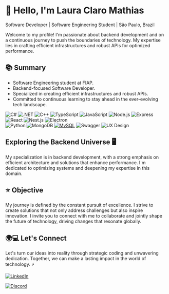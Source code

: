 
# 👋 Hello, I'm Laura Claro Mathias

 Software Developer | Software Engineering Student | São Paulo, Brazil

Welcome to my profile! I'm passionate about backend development and on a continuous journey to push the boundaries of technology. My expertise lies in crafting efficient infrastructures and robust APIs for optimized performance.

## 📚 Summary

- Software Engineering student at FIAP.
- Backend-focused Software Developer.
- Specialized in creating efficient infrastructures and robust APIs.
- Committed to continuous learning to stay ahead in the ever-evolving tech landscape.

![C#](https://img.shields.io/badge/-C%23-%23239120?style=for-the-badge&logo=c-sharp&logoColor=white) 
![.NET](https://img.shields.io/badge/-.NET-%235C2D91?style=for-the-badge&logo=.net&logoColor=white) 
![C++](https://img.shields.io/badge/-C%2B%2B-%2300599C?style=for-the-badge&logo=c%2B%2B&logoColor=white) 
![TypeScript](https://img.shields.io/badge/-TypeScript-%23007ACC?style=for-the-badge&logo=typescript&logoColor=white) 
![JavaScript](https://img.shields.io/badge/-JavaScript-%23F7DF1E?style=for-the-badge&logo=javascript&logoColor=white) 
![Node.js](https://img.shields.io/badge/-Node.js-%23339933?style=for-the-badge&logo=node.js&logoColor=white) 
![Express](https://img.shields.io/badge/-Express-%23000000?style=for-the-badge&logo=express&logoColor=white) 
![React](https://img.shields.io/badge/-React-%2361DAFB?style=for-the-badge&logo=react&logoColor=white) 
![Nest.js](https://img.shields.io/badge/-Nest.js-%23E0234E?style=for-the-badge&logo=nestjs&logoColor=white) 
![Electron](https://img.shields.io/badge/-Electron-%234478E6?style=for-the-badge&logo=electron&logoColor=white)  
![Python](https://img.shields.io/badge/-Python-%233776AB?style=for-the-badge&logo=python&logoColor=white) 
![MongoDB](https://img.shields.io/badge/-MongoDB-%2347A248?style=for-the-badge&logo=mongodb&logoColor=white) 
[![MySQL](https://img.shields.io/badge/-MySQL-%234479A1?style=for-the-badge&logo=mysql&logoColor=white)](https://www.mysql.com/) 
![Swagger](https://img.shields.io/badge/-Swagger-%23purple?style=for-the-badge&logo=swagger) ![UX Design](https://img.shields.io/badge/-UX%20Design-%23430098?style=for-the-badge)



          

## Exploring the Backend Universe 🖥️

My specialization is in backend development, with a strong emphasis on efficient architecture and solutions that enhance performance. I'm dedicated to optimizing systems and deepening my expertise in this domain.

## ⭐ Objective

My journey is defined by the constant pursuit of excellence. I strive to create solutions that not only address challenges but also inspire innovation. I invite you to connect with me to collaborate and jointly shape the future of technology, driving changes that resonate globally.

## 🌍💻 Let's Connect
Let's turn our ideas into reality through strategic coding and unwavering dedication. Together, we can make a lasting impact in the world of technology. ⚡

  <a href="https://www.linkedin.com/in/laura-claro-mathias-580965222/" target="_blank">
    <img loading="lazy" src="https://img.shields.io/badge/-LinkedIn-%230077B5?style=for-the-badge&logo=linkedin&logoColor=white" alt="LinkedIn">
  </a>
  
 [![Discord](https://img.shields.io/badge/-Discord-%232c3e50?style=for-the-badge&logo=discord&logoColor=white)](https://cep7004)
  
